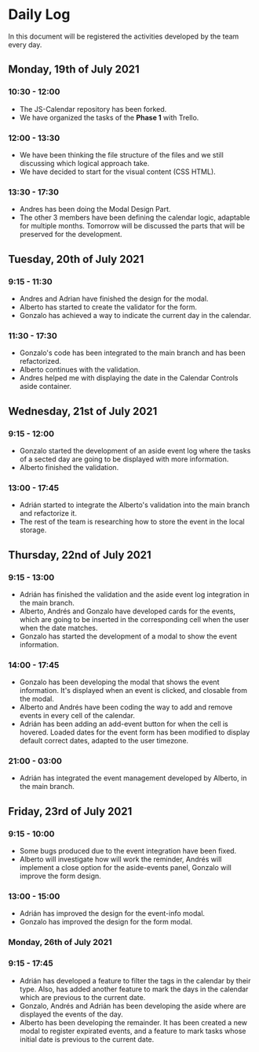 # Daily Log

In this document will be registered the activities developed by the team every day.

## Monday, 19th of July 2021

### 10:30 - 12:00

- The JS-Calendar repository has been forked.
- We have organized the tasks of the **Phase 1** with Trello.

### 12:00 - 13:30

- We have been thinking the file structure of the files and we still discussing which logical approach take.
- We have decided to start for the visual content (CSS HTML).

### 13:30 - 17:30

- Andres has been doing the Modal Design Part.
- The other 3 members have been defining the calendar logic, adaptable for multiple months. Tomorrow will be discussed the parts that will be preserved for the development.


## Tuesday, 20th of July 2021

### 9:15 - 11:30

- Andres and Adrian have finished the design for the modal.
- Alberto has started to create the validator for the form.
- Gonzalo has achieved a way to indicate the current day in the calendar.

### 11:30 - 17:30

- Gonzalo's code has been integrated to the main branch and has been refactorized.
- Alberto continues with the validation.
- Andres helped me with displaying the date in the Calendar Controls aside container.

## Wednesday, 21st of July 2021

### 9:15 - 12:00
- Gonzalo started the development of an aside event log where the tasks of a sected day are going to be displayed with more information.
- Alberto finished the validation.

### 13:00 - 17:45

- Adrián started to integrate the Alberto's validation into the main branch and refactorize it.
- The rest of the team is researching how to store the event in the local storage.

## Thursday, 22nd of July 2021

### 9:15 - 13:00

- Adrián has finished the validation and the aside event log integration in the main branch.
- Alberto, Andrés and Gonzalo have developed cards for the events, which are going to be inserted in the corresponding cell when the user when the date matches.
- Gonzalo has started the development of a modal to show the event information.

### 14:00 - 17:45

- Gonzalo has been developing the modal that shows the event information. It's displayed when an event is clicked, and closable from the modal.
- Alberto and Andrés have been coding the way to add and remove events in every cell of the calendar.
- Adrián has been adding an add-event button for when the cell is hovered. Loaded dates for the event form has been modified to display default correct dates, adapted to the user timezone.

### 21:00 - 03:00

- Adrián has integrated the event management developed by Alberto, in the main branch.

## Friday, 23rd of July 2021

### 9:15 - 10:00

- Some bugs produced due to the event integration have been fixed.
- Alberto will investigate how will work the reminder, Andrés will implement a close option for the aside-events panel, Gonzalo will improve the form design.

### 13:00 - 15:00

- Adrián has improved the design for the event-info modal.
- Gonzalo has improved the design for the form modal.

### Monday, 26th of July 2021

### 9:15 - 17:45

- Adrián has developed a feature to filter the tags in the calendar by their type. Also, has added another feature to mark the days in the calendar which are previous to the current date.
- Gonzalo, Andrés and Adrián has been developing the aside where are displayed the events of the day.
- Alberto has been developing the remainder. It has been created a new modal to register expirated events, and a feature to mark tasks whose initial date is previous to the current date.
